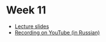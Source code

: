 # Week 11

- [Lecture slides](DiffusionModelsforAudioGeneration2024.pdf)
- [Recording on YouTube (in Russian)](https://youtu.be/EaYWRAHDsCA)
